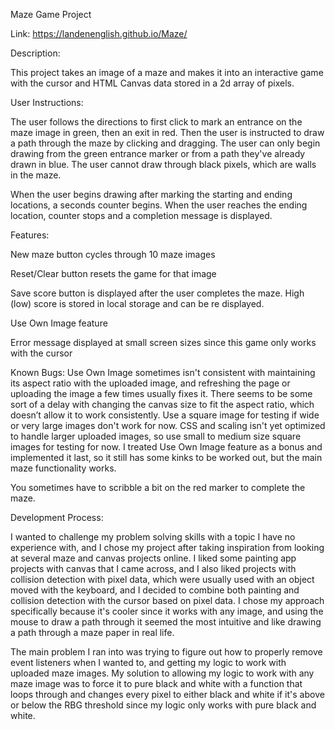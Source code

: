 Maze Game Project

Link: https://landenenglish.github.io/Maze/

Description:

This project takes an image of a maze and makes it into an interactive game with the cursor and HTML Canvas data stored in a 2d array of pixels.

User Instructions:

The user follows the directions to first click to mark an entrance on the maze image in green, then an exit in red. Then the user is instructed to draw a path through the maze by clicking and dragging. The user can only begin drawing from the green entrance marker or from a path they've already drawn in blue. The user cannot draw through black pixels, which are walls in the maze.

When the user begins drawing after marking the starting and ending locations, a seconds counter begins. When the user reaches the ending location, counter stops and a completion message is displayed.

Features:

New maze button cycles through 10 maze images

Reset/Clear button resets the game for that image

Save score button is displayed after the user completes the maze. High (low) score is stored in local storage and can be re displayed.

Use Own Image feature

Error message displayed at small screen sizes since this game only works with the cursor

Known Bugs: Use Own Image sometimes isn't consistent with maintaining its aspect ratio with the uploaded image, and refreshing the page or uploading the image a few times usually fixes it. There seems to be some sort of a delay with changing the canvas size to fit the aspect ratio, which doesn’t allow it to work consistently. Use a square image for testing if wide or very large images don't work for now. CSS and scaling isn't yet optimized to handle larger uploaded images, so use small to medium size square images for testing for now. I treated Use Own Image feature as a bonus and implemented it last, so it still has some kinks to be worked out, but the main maze functionality works.

You sometimes have to scribble a bit on the red marker to complete the maze.

Development Process:

I wanted to challenge my problem solving skills with a topic I have no experience with, and I chose my project after taking inspiration from looking at several maze and canvas projects online. I liked some painting app projects with canvas that I came across, and I also liked projects with collision detection with pixel data, which were usually used with an object moved with the keyboard, and I decided to combine both painting and collision detection with the cursor based on pixel data. I chose my approach specifically because it's cooler since it works with any image, and using the mouse to draw a path through it seemed the most intuitive and like drawing a path through a maze paper in real life.

The main problem I ran into was trying to figure out how to properly remove event listeners when I wanted to, and getting my logic to work with uploaded maze images. My solution to allowing my logic to work with any maze image was to force it to pure black and white with a function that loops through and changes every pixel to either black and white if it's above or below the RBG threshold since my logic only works with pure black and white.
